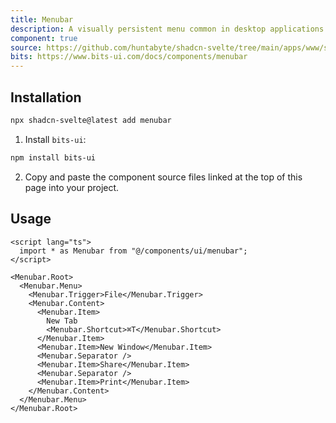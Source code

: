 ```yaml
---
title: Menubar
description: A visually persistent menu common in desktop applications that provides quick access to a consistent set of commands.
component: true
source: https://github.com/huntabyte/shadcn-svelte/tree/main/apps/www/src/lib/registry/default/ui/menubar
bits: https://www.bits-ui.com/docs/components/menubar
---
```


<script>
    import { ComponentPreview, ManualInstall } from '$lib/components/feedreader'
</script>

<ComponentPreview name="menubar-demo">

</ComponentPreview>

## Installation

```bash
npx shadcn-svelte@latest add menubar
```

<ManualInstall>

1. Install `bits-ui`:

```bash
npm install bits-ui
```

2. Copy and paste the component source files linked at the top of this page into your project.

</ManualInstall>

## Usage

```svelte
<script lang="ts">
  import * as Menubar from "@/components/ui/menubar";
</script>

<Menubar.Root>
  <Menubar.Menu>
    <Menubar.Trigger>File</Menubar.Trigger>
    <Menubar.Content>
      <Menubar.Item>
        New Tab
        <Menubar.Shortcut>⌘T</Menubar.Shortcut>
      </Menubar.Item>
      <Menubar.Item>New Window</Menubar.Item>
      <Menubar.Separator />
      <Menubar.Item>Share</Menubar.Item>
      <Menubar.Separator />
      <Menubar.Item>Print</Menubar.Item>
    </Menubar.Content>
  </Menubar.Menu>
</Menubar.Root>
```
